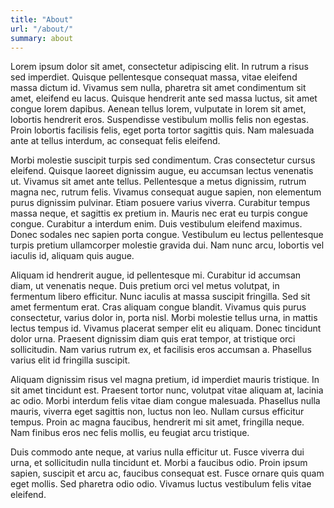 ```yaml
---
title: "About"
url: "/about/"
summary: about
---
```



Lorem ipsum dolor sit amet, consectetur adipiscing elit. In rutrum a risus sed imperdiet. Quisque pellentesque consequat massa, vitae eleifend massa dictum id. Vivamus sem nulla, pharetra sit amet condimentum sit amet, eleifend eu lacus. Quisque hendrerit ante sed massa luctus, sit amet congue lorem dapibus. Aenean tellus lorem, vulputate in lorem sit amet, lobortis hendrerit eros. Suspendisse vestibulum mollis felis non egestas. Proin lobortis facilisis felis, eget porta tortor sagittis quis. Nam malesuada ante at tellus interdum, ac consequat felis eleifend.

Morbi molestie suscipit turpis sed condimentum. Cras consectetur cursus eleifend. Quisque laoreet dignissim augue, eu accumsan lectus venenatis ut. Vivamus sit amet ante tellus. Pellentesque a metus dignissim, rutrum magna nec, rutrum felis. Vivamus consequat augue sapien, non elementum purus dignissim pulvinar. Etiam posuere varius viverra. Curabitur tempus massa neque, et sagittis ex pretium in. Mauris nec erat eu turpis congue congue. Curabitur a interdum enim. Duis vestibulum eleifend maximus. Donec sodales nec sapien porta congue. Vestibulum eu lectus pellentesque turpis pretium ullamcorper molestie gravida dui. Nam nunc arcu, lobortis vel iaculis id, aliquam quis augue.

Aliquam id hendrerit augue, id pellentesque mi. Curabitur id accumsan diam, ut venenatis neque. Duis pretium orci vel metus volutpat, in fermentum libero efficitur. Nunc iaculis at massa suscipit fringilla. Sed sit amet fermentum erat. Cras aliquam congue blandit. Vivamus quis purus consectetur, varius dolor in, porta nisl. Morbi molestie tellus urna, in mattis lectus tempus id. Vivamus placerat semper elit eu aliquam. Donec tincidunt dolor urna. Praesent dignissim diam quis erat tempor, at tristique orci sollicitudin. Nam varius rutrum ex, et facilisis eros accumsan a. Phasellus varius elit id fringilla suscipit.

Aliquam dignissim risus vel magna pretium, id imperdiet mauris tristique. In sit amet tincidunt est. Praesent tortor nunc, volutpat vitae aliquam at, lacinia ac odio. Morbi interdum felis vitae diam congue malesuada. Phasellus nulla mauris, viverra eget sagittis non, luctus non leo. Nullam cursus efficitur tempus. Proin ac magna faucibus, hendrerit mi sit amet, fringilla neque. Nam finibus eros nec felis mollis, eu feugiat arcu tristique.

Duis commodo ante neque, at varius nulla efficitur ut. Fusce viverra dui urna, et sollicitudin nulla tincidunt et. Morbi a faucibus odio. Proin ipsum sapien, suscipit et arcu ac, faucibus consequat est. Fusce ornare quis quam eget mollis. Sed pharetra odio odio. Vivamus luctus vestibulum felis vitae eleifend.